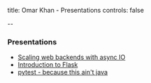 title: Omar Khan - Presentations
controls: false

--

### Presentations

- [Scaling web backends with async IO](python-asyncio.html)
- [Introduction to Flask](flask-intro.html)
- [pytest - because this ain't java](pytest.html)
